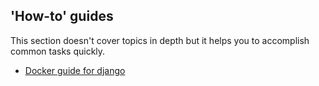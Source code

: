 ## 'How-to' guides
This section doesn't cover topics in depth but it helps you to accomplish common tasks quickly.

* [Docker guide for django](docker_django.md)